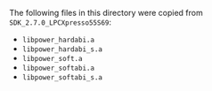 The following files in this directory were copied from `SDK_2.7.0_LPCXpresso55S69`:

- `libpower_hardabi.a`
- `libpower_hardabi_s.a`
- `libpower_soft.a`
- `libpower_softabi.a`
- `libpower_softabi_s.a`
